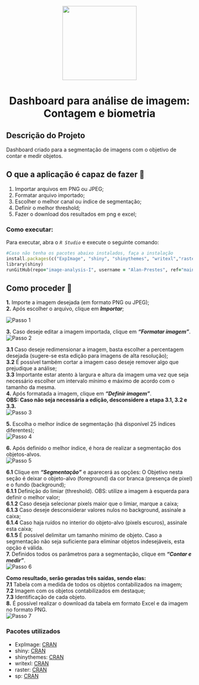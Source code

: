 <p align="center"> <img src="https://user-images.githubusercontent.com/87569077/236585012-9f31c629-35f3-40c3-99de-541efcb9db63.jpg" width="200">
<h1 align="center"> Dashboard para análise de imagem: Contagem e biometria </h3>

## Descrição do Projeto
Dashboard criado para a segmentação de imagens com o objetivo de contar e medir objetos.

## O que a aplicação é capaz de fazer :checkered_flag:
1. Importar arquivos em PNG ou JPEG;
2. Formatar arquivo importado;
3. Escolher o melhor canal ou índice de segmentação;
4. Definir o melhor threshold;
5. Fazer o download dos resultados em png e excel;

### Como executar:
Para executar, abra o _`R Studio`_ e execute o seguinte comando:
```ruby
#Caso não tenha os pacotes abaixo instalados, faça a instalação
install.packages(c("ExpImage", "shiny", "shinythemes", "writexl","raster", "sp"))
library(shiny)
runGitHub(repo="image-analysis-I", username = "Alan-Prestes", ref="main")
```

## Como proceder :punch:
**1.** Importe a imagem desejada (em formato PNG ou JPEG); <br />
**2.** Após escolher o arquivo, clique em **_Importar_**; <br />

![Passo 1](https://github.com/Alan-Prestes/Image-Analysis-I/assets/87569077/28870b87-535f-473c-9af7-b452507edf53)

**3.** Caso deseje editar a imagem importada, clique em **_“Formatar imagem”_**. <br />
![Passo 2](https://github.com/Alan-Prestes/Image-Analysis-I/assets/87569077/c417ddcb-f470-40f6-9dba-cf4e2792fa42)

**3.1** Caso deseje redimensionar a imagem, basta escolher a percentagem desejada (sugere-se esta edição para imagens de alta resolução); <br />
**3.2** É possível também cortar a imagem caso deseje remover algo que prejudique a análise; <br />
**3.3** Importante estar atento à largura e altura da imagem uma vez que seja necessário escolher um intervalo mínimo e máximo de acordo com o tamanho da mesma. <br />
**4.** Após formatada a imagem, clique em **_“Definir imagem”_**. <br />
**OBS: Caso não seja necessária a edição, desconsidere a etapa 3.1, 3.2 e 3.3.** <br />
![Passo 3](https://github.com/Alan-Prestes/Image-Analysis-I/assets/87569077/50b29c7e-f2a0-4c19-ad30-261a54c06a9b)

**5.** Escolha o melhor índice de segmentação (há disponível 25 índices diferentes);<br />
![Passo 4](https://github.com/Alan-Prestes/Image-Analysis-I/assets/87569077/7917d627-0012-4ecd-9926-61d1646ca29b)

**6.** Após definido o melhor índice, é hora de realizar a segmentação dos objetos-alvos.<br />
![Passo 5](https://github.com/Alan-Prestes/Image-Analysis-I/assets/87569077/77a69561-e70a-42b0-82e1-a422c7aefc0f)

**6.1** Clique em **_“Segmentação”_** e aparecerá as opções: O Objetivo nesta seção é deixar o objeto-alvo (foreground) da cor branca (presença de pixel) e o fundo (background); <br />
**6.1.1** Definição do limiar (threshold). OBS: utilize a imagem à esquerda para definir o melhor valor; <br />
**6.1.2** Caso deseja selecionar pixels maior que o limiar, marque a caixa; <br />
**6.1.3** Caso deseje desconsiderar valores nulos no background, assinale a caixa; <br />
**6.1.4** Caso haja ruídos no interior do objeto-alvo (pixels escuros), assinale esta caixa; <br />
**6.1.5** É possível delimitar um tamanho mínimo de objeto. Caso a segmentação não seja suficiente para eliminar objetos indesejáveis, esta opção é válida. <br />
**7.** Definidos todos os parâmetros para a segmentação, clique em **_“Contar e medir”_**. <br />
![Passo 6](https://github.com/Alan-Prestes/Image-Analysis-I/assets/87569077/7e5bcd83-bb90-47e1-9fe2-f4f0369e836f)

**Como resultado, serão geradas três saídas, sendo elas:** <br />
**7.1** Tabela com a medida de todos os objetos contabilizados na imagem; <br />
**7.2** Imagem com os objetos contabilizados em destaque; <br />
**7.3** Identificação de cada objeto. <br />
**8.** É possível realizar o download da tabela em formato Excel e da imagem no formato PNG. <br />
![Passo 7](https://github.com/Alan-Prestes/Image-Analysis-I/assets/87569077/970ebfb0-70a3-4d10-aa4d-03eb4f532946)

### Pacotes utilizados
* ExpImage: [CRAN](https://cran.r-project.org/web/packages/ExpImage/ExpImage.pdf)
* shiny: [CRAN](https://cran.r-project.org/package=shiny)
* shinythemes: [CRAN](https://cran.r-project.org/package=shinythemes)
* writexl: [CRAN](https://cran.r-project.org/package=writexl)
* raster: [CRAN](https://cran.r-project.org/package=raster)
* sp: [CRAN](https://cran.r-project.org/package=sp)
